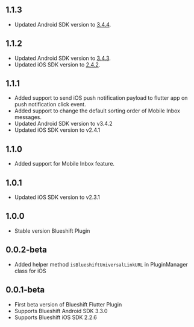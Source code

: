 ## 1.1.3

- Updated Android SDK version to [3.4.4](https://github.com/blueshift-labs/Blueshift-Android-SDK/releases/tag/v3.4.4).

## 1.1.2

- Updated Android SDK version to [3.4.3](https://github.com/blueshift-labs/Blueshift-Android-SDK/releases/tag/v3.4.3).
- Updated iOS SDK version to [2.4.2](https://github.com/blueshift-labs/Blueshift-iOS-SDK/releases/tag/2.4.2).

## 1.1.1

- Added support to send iOS push notification payload to flutter app on push notification click event.
- Added support to change the default sorting order of Mobile Inbox messages.
- Updated Android SDK version to v3.4.2
- Updated iOS SDK version to v2.4.1

## 1.1.0

- Added support for Mobile Inbox feature.

## 1.0.1

- Updated iOS SDK version to v2.3.1

## 1.0.0

- Stable version Blueshift Plugin

## 0.0.2-beta

- Added helper method `isBlueshiftUniversalLinkURL` in PluginManager class for iOS

## 0.0.1-beta

- First beta version of Blueshift Flutter Plugin
- Supports Blueshift Android SDK 3.3.0
- Supports Blueshift iOS SDK 2.2.6
